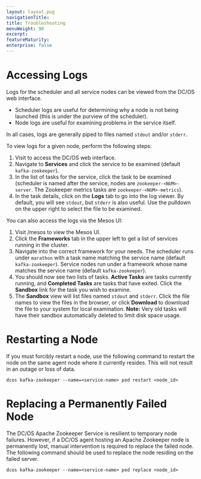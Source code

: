 ```yaml
---
layout: layout.pug
navigationTitle: 
title: Troubleshooting
menuWeight: 90
excerpt:
featureMaturity:
enterprise: false
---
```


<!-- https://github.com/mesosphere/dcos-zookeeper/ -->


<a name="accessing-logs"></a>
# Accessing Logs

Logs for the scheduler and all service nodes can be viewed from the DC/OS web interface.

- Scheduler logs are useful for determining why a node is not being launched (this is under the purview of the scheduler).
- Node logs are useful for examining problems in the service itself.

In all cases, logs are generally piped to files named `stdout` and/or `stderr`.

To view logs for a given node, perform the following steps:

1. Visit <dcos-url> to access the DC/OS web interface.
1. Navigate to **Services** and click the service to be examined (default `kafka-zookeeper`).
1. In the list of tasks for the service, click the task to be examined (scheduler is named after the service, nodes are `zookeeper-<NUM>-server`. The Zookeeper metrics tasks are `zookeeper-<NUM>-metrics`).
1. In the task details, click on the **Logs** tab to go into the log viewer. By default, you will see `stdout`, but `stderr` is also useful. Use the pulldown on the upper right to select the file to be examined.

You can also access the logs via the Mesos UI:

1. Visit <dcos-url>/mesos to view the Mesos UI.
1. Click the **Frameworks** tab in the upper left to get a list of services running in the cluster.
1. Navigate into the correct framework for your needs. The scheduler runs under `marathon` with a task name matching the service name (default `kafka-zookeeper`). Service nodes run under a framework whose name matches the service name (default `kafka-zookeeper`).
1. You should now see two lists of tasks. **Active Tasks** are tasks currently running, and **Completed Tasks** are tasks that have exited. Click the **Sandbox** link for the task you wish to examine.
1. The **Sandbox** view will list files named `stdout` and `stderr`. Click the file names to view the files in the browser, or click **Download** to download the file to your system for local examination. 
   **Note:** Very old tasks will have their sandbox automatically deleted to limit disk space usage.

<a name="restarting-a-node"></a>
# Restarting a Node
If you must forcibly restart a node, use the following command to restart the node on the same agent node where it currently resides. This will not result in an outage or loss of data.

```shell
dcos kafka-zookeeper --name=<service-name> pod restart <node_id>
```
<a name="replacing-a-node"></a>
# Replacing a Permanently Failed Node
The DC/OS Apache Zookeeper Service is resilient to temporary node failures. However, if a DC/OS agent hosting an Apache Zookeeper node is permanently lost, manual intervention is required to replace the failed node. The following command should be used to replace the node residing on the failed server.

```shell
dcos kafka-zookeeper --name=<service-name> pod replace <node_id>
```
